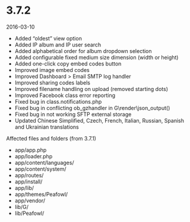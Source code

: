 # 3.7.2

2016-03-10

- Added “oldest” view option
- Added IP album and IP user search
- Added alphabetical order for album dropdown selection
- Added configurable fixed medium size dimension (width or height)
- Added one-click copy embed codes button
- Improved image embed codes
- Improved Dashboard > Email SMTP log handler
- Improved sharing codes labels
- Improved filename handling on upload (removed starting dots)
- Improved Facebook class error reporting
- Fixed bug in class.notifications.php
- Fixed bug in conflicting ob_gzhandler in G\render\json_output()
- Fixed bug in not working SFTP external storage
- Updated Chinese Simplified, Czech, French, Italian, Russian, Spanish and Ukrainian translations

Affected files and folders (from 3.7.1)

- app/app.php
- app/loader.php
- app/content/languages/
- app/content/system/
- app/routes/
- app/install/
- app/lib/
- app/themes/Peafowl/
- app/vendor/
- lib/G/
- lib/Peafowl/
